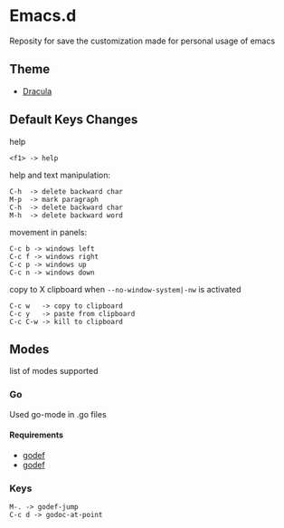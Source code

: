 # Emacs.d

Reposity for save the customization made for personal usage of emacs

## Theme

- [Dracula](https://draculatheme.com/emacs/)

## Default Keys Changes

help
```
<f1> -> help
```

help and text manipulation:
```
C-h  -> delete backward char
M-p  -> mark paragraph
C-h  -> delete backward char
M-h  -> delete backward word
```

movement in panels:
```
C-c b -> windows left
C-c f -> windows right
C-c p -> windows up
C-c n -> windows down
```

copy to X clipboard when `--no-window-system|-nw` is activated
```
C-c w   -> copy to clipboard
C-c y   -> paste from clipboard
C-c C-w -> kill to clipboard
```

## Modes

list of modes supported

### Go

Used go-mode in .go files

#### Requirements

- [godef](github.com/rogpeppe/godef)
- [godef](golang.org/x/tools/cmd/goimports)

### Keys
```
M-. -> godef-jump
C-c d -> godoc-at-point
```